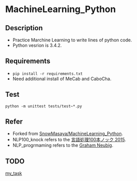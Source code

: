 # MachineLearning_Python

## Description
* Practice Marchine Learning to write lines of python code.
* Python vesrion is 3.4.2.

##  Requirements
* `pip install -r requirements.txt`
* Need additional install of MeCab and CaboCha.

## Test
`python -m unittest tests/test~*.py`

## Refer
* Forked from [SnowMasaya/MachineLearning_Python](https://github.com/SnowMasaya/MachineLearning_Python).
* NLP100_knock refers to the [言語処理100本ノック 2015](http://www.cl.ecei.tohoku.ac.jp/nlp100/).
* NLP_progrmaming refers to the [Graham Neubig](http://www.phontron.com/teaching.php?lang=ja).

## TODO
[my_task](https://github.com/Nirperm/MachineLearning_Python/issues/1)
